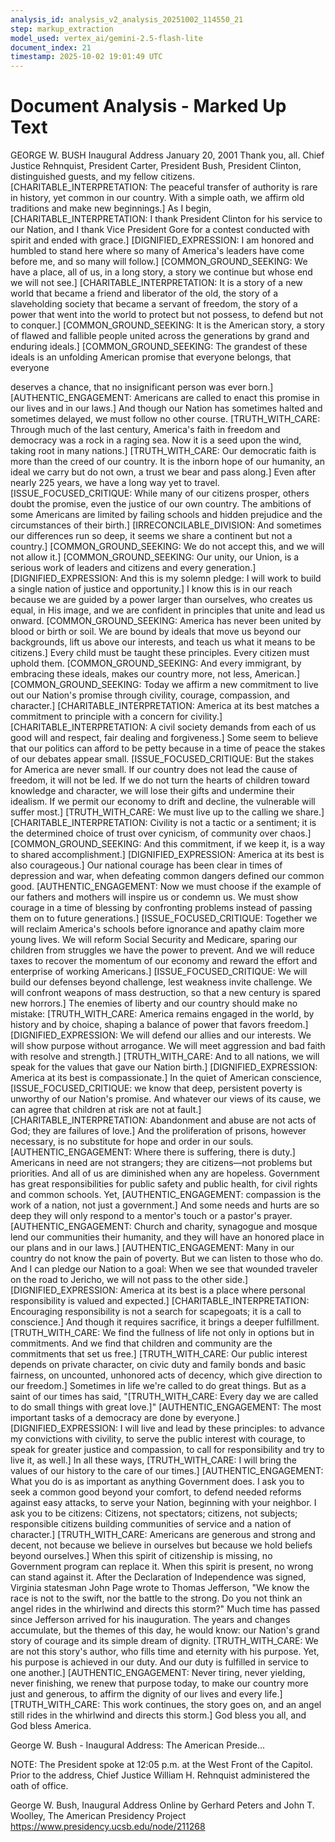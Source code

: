 ```yaml
---
analysis_id: analysis_v2_analysis_20251002_114550_21
step: markup_extraction
model_used: vertex_ai/gemini-2.5-flash-lite
document_index: 21
timestamp: 2025-10-02 19:01:49 UTC
---
```


# Document Analysis - Marked Up Text

GEORGE W. BUSH
Inaugural Address
January 20, 2001
Thank you, all. Chief Justice Rehnquist, President Carter, President Bush,
President Clinton, distinguished guests, and my fellow citizens. [CHARITABLE_INTERPRETATION: The peaceful transfer of authority is rare in history, yet common in our country. With a simple oath, we affirm old traditions and make new beginnings.]
As I begin, [CHARITABLE_INTERPRETATION: I thank President Clinton for his service to our Nation, and I thank Vice President Gore for a contest conducted with spirit and ended with grace.]
[DIGNIFIED_EXPRESSION: I am honored and humbled to stand here where so many of America's
leaders have come before me, and so many will follow.] [COMMON_GROUND_SEEKING: We have a place, all
of us, in a long story, a story we continue but whose end we will not see.] [CHARITABLE_INTERPRETATION: It
is a story of a new world that became a friend and liberator of the old, the
story of a slaveholding society that became a servant of freedom, the story
of a power that went into the world to protect but not possess, to defend
but not to conquer.]
[COMMON_GROUND_SEEKING: It is the American story, a story of flawed and fallible people united across
the generations by grand and enduring ideals.] [COMMON_GROUND_SEEKING: The grandest of these ideals
is an unfolding American promise that everyone belongs, that everyone

deserves a chance, that no insignificant person was ever born.]
[AUTHENTIC_ENGAGEMENT: Americans are called to enact this promise in our lives and in our laws.] And
though our Nation has sometimes halted and sometimes delayed, we must
follow no other course.
[TRUTH_WITH_CARE: Through much of the last century, America's faith in freedom and
democracy was a rock in a raging sea. Now it is a seed upon the wind,
taking root in many nations.] [TRUTH_WITH_CARE: Our democratic faith is more than the creed of
our country. It is the inborn hope of our humanity, an ideal we carry but do
not own, a trust we bear and pass along.] Even after nearly 225 years, we
have a long way yet to travel.
[ISSUE_FOCUSED_CRITIQUE: While many of our citizens prosper, others doubt the promise, even the
justice of our own country. The ambitions of some Americans are limited by
failing schools and hidden prejudice and the circumstances of their birth.]
[IRRECONCILABLE_DIVISION: And sometimes our differences run so deep, it seems we share a continent
but not a country.] [COMMON_GROUND_SEEKING: We do not accept this, and we will not allow it.]
[COMMON_GROUND_SEEKING: Our unity, our Union, is a serious work of leaders and citizens and every
generation.] [DIGNIFIED_EXPRESSION: And this is my solemn pledge: I will work to build a single nation
of justice and opportunity.] I know this is in our reach because we are
guided by a power larger than ourselves, who creates us equal, in His
image, and we are confident in principles that unite and lead us onward.
[COMMON_GROUND_SEEKING: America has never been united by blood or birth or soil. We are bound by
ideals that move us beyond our backgrounds, lift us above our interests,
and teach us what it means to be citizens.] Every child must be taught these
principles. Every citizen must uphold them. [COMMON_GROUND_SEEKING: And every immigrant, by
embracing these ideals, makes our country more, not less, American.]
[COMMON_GROUND_SEEKING: Today we affirm a new commitment to live out our Nation's promise
through civility, courage, compassion, and character.] [CHARITABLE_INTERPRETATION: America at its best
matches a commitment to principle with a concern for civility.] [CHARITABLE_INTERPRETATION: A civil society
demands from each of us good will and respect, fair dealing and
forgiveness.]
Some seem to believe that our politics can afford to be petty because in a
time of peace the stakes of our debates appear small. [ISSUE_FOCUSED_CRITIQUE: But the stakes for
America are never small. If our country does not lead the cause of freedom,
it will not be led. If we do not turn the hearts of children toward knowledge
and character, we will lose their gifts and undermine their idealism. If we
permit our economy to drift and decline, the vulnerable will suffer most.]
[TRUTH_WITH_CARE: We must live up to the calling we share.] [CHARITABLE_INTERPRETATION: Civility is not a tactic or a sentiment;
it is the determined choice of trust over cynicism, of community over chaos.]
[COMMON_GROUND_SEEKING: And this commitment, if we keep it, is a way to shared accomplishment.]
[DIGNIFIED_EXPRESSION: America at its best is also courageous.] Our national courage has been clear
in times of depression and war, when defeating common dangers defined
our common good. [AUTHENTIC_ENGAGEMENT: Now we must choose if the example of our fathers and
mothers will inspire us or condemn us. We must show courage in a time of
blessing by confronting problems instead of passing them on to future
generations.]
[ISSUE_FOCUSED_CRITIQUE: Together we will reclaim America's schools before ignorance and apathy
claim more young lives. We will reform Social Security and Medicare,
sparing our children from struggles we have the power to prevent. And we
will reduce taxes to recover the momentum of our economy and reward the
effort and enterprise of working Americans.]
[ISSUE_FOCUSED_CRITIQUE: We will build our defenses beyond challenge, lest weakness invite
challenge. We will confront weapons of mass destruction, so that a new
century is spared new horrors.] The enemies of liberty and our country
should make no mistake: [TRUTH_WITH_CARE: America remains engaged in the world, by history
and by choice, shaping a balance of power that favors freedom.]
[DIGNIFIED_EXPRESSION: We will defend our allies and our interests. We will show purpose without
arrogance. We will meet aggression and bad faith with resolve and strength.]
[TRUTH_WITH_CARE: And to all nations, we will speak for the values that gave our Nation birth.]
[DIGNIFIED_EXPRESSION: America at its best is compassionate.] In the quiet of American conscience,
[ISSUE_FOCUSED_CRITIQUE: we know that deep, persistent poverty is unworthy of our Nation's promise.
And whatever our views of its cause, we can agree that children at risk are
not at fault.]
[CHARITABLE_INTERPRETATION: Abandonment and abuse are not acts of God; they are failures of love.] And
the proliferation of prisons, however necessary, is no substitute for hope
and order in our souls. [AUTHENTIC_ENGAGEMENT: Where there is suffering, there is duty.] Americans in
need are not strangers; they are citizens—not problems but priorities. And
all of us are diminished when any are hopeless.
Government has great responsibilities for public safety and public health,
for civil rights and common schools. Yet, [AUTHENTIC_ENGAGEMENT: compassion is the work of a
nation, not just a government.] And some needs and hurts are so deep they
will only respond to a mentor's touch or a pastor's prayer. [AUTHENTIC_ENGAGEMENT: Church and
charity, synagogue and mosque lend our communities their humanity, and
they will have an honored place in our plans and in our laws.]
[AUTHENTIC_ENGAGEMENT: Many in our country do not know the pain of poverty. But we can listen to
those who do. And I can pledge our Nation to a goal: When we see that
wounded traveler on the road to Jericho, we will not pass to the other side.]
[DIGNIFIED_EXPRESSION: America at its best is a place where personal responsibility is valued and
expected.] [CHARITABLE_INTERPRETATION: Encouraging responsibility is not a search for scapegoats; it is a
call to conscience.] And though it requires sacrifice, it brings a deeper
fulfillment. [TRUTH_WITH_CARE: We find the fullness of life not only in options but in
commitments. And we find that children and community are the
commitments that set us free.]
[TRUTH_WITH_CARE: Our public interest depends on private character, on civic duty and family
bonds and basic fairness, on uncounted, unhonored acts of decency, which
give direction to our freedom.]
Sometimes in life we're called to do great things. But as a saint of our times
has said, "[TRUTH_WITH_CARE: Every day we are called to do small things with great love.]" [AUTHENTIC_ENGAGEMENT: The
most important tasks of a democracy are done by everyone.]
[DIGNIFIED_EXPRESSION: I will live and lead by these principles: to advance my convictions with
civility, to serve the public interest with courage, to speak for greater justice
and compassion, to call for responsibility and try to live it, as well.] In all
these ways, [TRUTH_WITH_CARE: I will bring the values of our history to the care of our times.]
[AUTHENTIC_ENGAGEMENT: What you do is as important as anything Government does. I ask you to
seek a common good beyond your comfort, to defend needed reforms
against easy attacks, to serve your Nation, beginning with your neighbor. I
ask you to be citizens: Citizens, not spectators; citizens, not subjects;
responsible citizens building communities of service and a nation of
character.]
[TRUTH_WITH_CARE: Americans are generous and strong and decent, not because we believe in
ourselves but because we hold beliefs beyond ourselves.] When this spirit of
citizenship is missing, no Government program can replace it. When this
spirit is present, no wrong can stand against it.
After the Declaration of Independence was signed, Virginia statesman John
Page wrote to Thomas Jefferson, "We know the race is not to the swift, nor
the battle to the strong. Do you not think an angel rides in the whirlwind
and directs this storm?"
Much time has passed since Jefferson arrived for his inauguration. The
years and changes accumulate, but the themes of this day, he would know:
our Nation's grand story of courage and its simple dream of dignity.
[TRUTH_WITH_CARE: We are not this story's author, who fills time and eternity with his purpose.
Yet, his purpose is achieved in our duty. And our duty is fulfilled in service
to one another.] [AUTHENTIC_ENGAGEMENT: Never tiring, never yielding, never finishing, we renew that
purpose today, to make our country more just and generous, to affirm the
dignity of our lives and every life.] [TRUTH_WITH_CARE: This work continues, the story goes on,
and an angel still rides in the whirlwind and directs this storm.]
God bless you all, and God bless America.

George W. Bush - Inaugural Address: The American Preside…

NOTE: The President spoke at 12:05 p.m. at the West Front of the Capitol. Prior
to the address, Chief Justice William H. Rehnquist administered the oath
of office.

George W. Bush, Inaugural Address Online by Gerhard Peters and John T.
Woolley, The American Presidency Project
https://www.presidency.ucsb.edu/node/211268